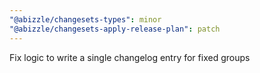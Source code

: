 ```yaml
---
"@abizzle/changesets-types": minor
"@abizzle/changesets-apply-release-plan": patch
---
```


Fix logic to write a single changelog entry for fixed groups
